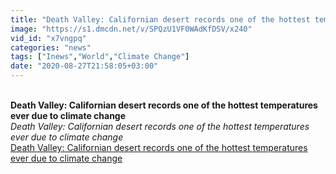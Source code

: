 ```yaml
---
title: "Death Valley: Californian desert records one of the hottest temperatures ever due to climate change"
image: "https://s1.dmcdn.net/v/SPQzU1VF0WAdKfDSV/x240"
vid_id: "x7vngpq"
categories: "news"
tags: ["Inews","World","Climate Change"]
date: "2020-08-27T21:58:05+03:00"
---
```

<br><b>Death Valley: Californian desert records one of the hottest temperatures ever due to climate change</b><br> <i>Death Valley: Californian desert records one of the hottest temperatures ever due to climate change</i><br> <u>Death Valley: Californian desert records one of the hottest temperatures ever due to climate change</u>

